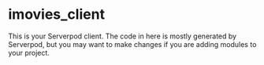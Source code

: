 # imovies_client

This is your Serverpod client. The code in here is mostly generated by
Serverpod, but you may want to make changes if you are adding modules to your
project.
